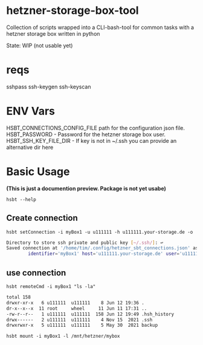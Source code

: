 # hetzner-storage-box-tool
Collection of scripts wrapped into a CLI-bash-tool for common tasks with a hetzner storage box written in python

State: WIP (not usable yet)


# reqs
sshpass
ssh-keygen
ssh-keyscan


# ENV Vars

HSBT_CONNECTIONS_CONFIG_FILE path for the configuration json file.
HSBT_PASSWORD - Password for the hetzner storage box user.
HSBT_SSH_KEY_FILE_DIR - If key is not in ~/.ssh you can provide an alternative dir here


# Basic Usage

**(This is just a documention preview. Package is not yet usabe)**

`hsbt --help`

## Create connection

`hsbt setConnection -i myBox1 -u u111111 -h u111111.your-storage.de -o`

```bash
Directory to store ssh private and public key [~/.ssh/]: ↩️
Saved connection at '/home/tim/.config/hetzner_sbt_connections.json' as:
        identifier='myBox1' host='u111111.your-storage.de' user='u111111' key_dir='~/.ssh/'
```

## use connection

`hsbt remoteCmd -i myBox1 "ls -la"`
```bash
total 158
drwxr-xr-x   6 u111111  u111111    8 Jun 12 19:36 .
dr-x--x--x  11 root     wheel     11 Jun 11 17:31 ..
-rw-r--r--   1 u111111  u111111  158 Jun 12 19:49 .hsh_history
drwx------   2 u111111  u111111    4 Nov 15  2021 .ssh
drwxrwxr-x   5 u111111  u111111    5 May 30  2021 backup
```

`hsbt mount -i myBox1 -l /mnt/hetzner/mybox`